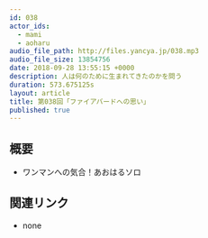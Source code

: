 ```yaml
---
id: 038
actor_ids:
  - mami
  - aoharu
audio_file_path: http://files.yancya.jp/038.mp3
audio_file_size: 13854756
date: 2018-09-28 13:55:15 +0000
description: 人は何のために生まれてきたのかを問う
duration: 573.675125s
layout: article
title: 第038回「ファイアバードへの思い」
published: true
---
```

## 概要

* ワンマンへの気合！あおはるソロ

## 関連リンク

* none
